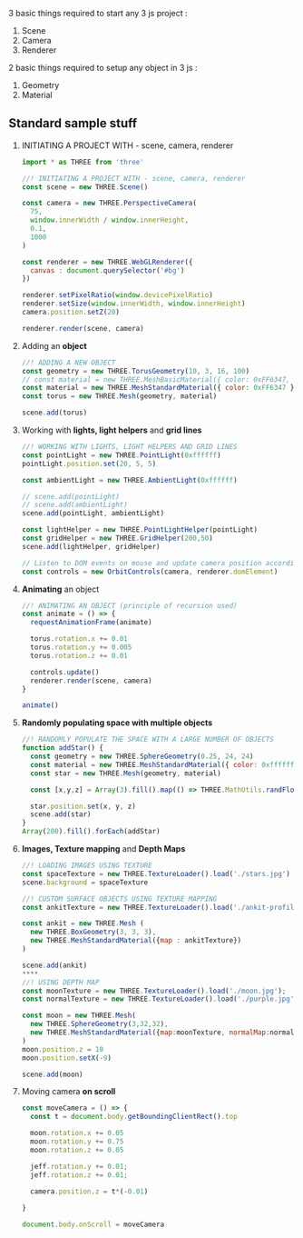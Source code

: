 3 basic things required to start any 3 js project :

1. Scene
2. Camera
3. Renderer

2 basic things required to setup any object in 3 js :

1. Geometry
2. Material

## Standard sample stuff

1. INITIATING A PROJECT WITH - scene, camera, renderer

    ```jsx
    import * as THREE from 'three'

    //! INITIATING A PROJECT WITH - scene, camera, renderer
    const scene = new THREE.Scene()

    const camera = new THREE.PerspectiveCamera(
      75,
      window.innerWidth / window.innerHeight,
      0.1,
      1000
    )

    const renderer = new THREE.WebGLRenderer({
      canvas : document.querySelector('#bg')
    })

    renderer.setPixelRatio(window.devicePixelRatio)
    renderer.setSize(window.innerWidth, window.innerHeight)
    camera.position.setZ(20)

    renderer.render(scene, camera)
    ```

2. Adding an **object**

    ```jsx
    //! ADDING A NEW OBJECT
    const geometry = new THREE.TorusGeometry(10, 3, 16, 100)
    // const material = new THREE.MeshBasicMaterial({ color: 0xFF6347, wireframe: true })
    const material = new THREE.MeshStandardMaterial({ color: 0xFF6347 })
    const torus = new THREE.Mesh(geometry, material)

    scene.add(torus)
    ```

3. Working with **lights, light helpers** and **grid lines**

    ```jsx
    //! WORKING WITH LIGHTS, LIGHT HELPERS AND GRID LINES
    const pointLight = new THREE.PointLight(0xffffff)
    pointLight.position.set(20, 5, 5)

    const ambientLight = new THREE.AmbientLight(0xffffff)

    // scene.add(pointLight)
    // scene.add(ambientLight)
    scene.add(pointLight, ambientLight)

    const lightHelper = new THREE.PointLightHelper(pointLight)
    const gridHelper = new THREE.GridHelper(200,50)
    scene.add(lightHelper, gridHelper)

    // Listen to DOM events on mouse and update camera position accordingly
    const controls = new OrbitControls(camera, renderer.domElement)
    ```

4. **Animating** an object

    ```jsx
    //! ANIMATING AN OBJECT (principle of recursion used)
    const animate = () => {
      requestAnimationFrame(animate)

      torus.rotation.x += 0.01
      torus.rotation.y += 0.005
      torus.rotation.z += 0.01

      controls.update()
      renderer.render(scene, camera)
    }

    animate()
    ```

5. **Randomly populating space with multiple objects**

    ```jsx
    //! RANDOMLY POPULATE THE SPACE WITH A LARGE NUMBER OF OBJECTS
    function addStar() {
      const geometry = new THREE.SphereGeometry(0.25, 24, 24)
      const material = new THREE.MeshStandardMaterial({ color: 0xffffff })
      const star = new THREE.Mesh(geometry, material)

      const [x,y,z] = Array(3).fill().map(() => THREE.MathUtils.randFloatSpread(100))

      star.position.set(x, y, z)
      scene.add(star)
    }
    Array(200).fill().forEach(addStar)
    ```

6. **Images, Texture mapping** and **Depth Maps**

    ```jsx
    //! LOADING IMAGES USING TEXTURE
    const spaceTexture = new THREE.TextureLoader().load('./stars.jpg')
    scene.background = spaceTexture

    //! CUSTOM SURFACE OBJECTS USING TEXTURE MAPPING
    const ankitTexture = new THREE.TextureLoader().load('./ankit-profile.png')

    const ankit = new THREE.Mesh (
      new THREE.BoxGeometry(3, 3, 3),
      new THREE.MeshStandardMaterial({map : ankitTexture})
    )

    scene.add(ankit) 
    ****
    //! USING DEPTH MAP
    const moonTexture = new THREE.TextureLoader().load('./moon.jpg');
    const normalTexture = new THREE.TextureLoader().load('./purple.jpg')

    const moon = new THREE.Mesh(
      new THREE.SphereGeometry(3,32,32),
      new THREE.MeshStandardMaterial({map:moonTexture, normalMap:normalTexture})
    )
    moon.position.z = 10
    moon.position.setX(-9)

    scene.add(moon)
    ```

7. Moving camera **on scroll**

    ```jsx
    const moveCamera = () => {
      const t = document.body.getBoundingClientRect().top

      moon.rotation.x += 0.05
      moon.rotation.y += 0.75
      moon.rotation.z += 0.05

      jeff.rotation.y += 0.01;
      jeff.rotation.z += 0.01;

      camera.position.z = t*(-0.01)
      
    }

    document.body.onScroll = moveCamera
    ```
